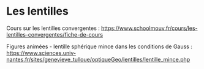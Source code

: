 # Les lentilles

Cours sur les lentilles convergentes : https://www.schoolmouv.fr/cours/les-lentilles-convergentes/fiche-de-cours  

Figures animées - lentille sphérique mince dans les conditions de Gauss : https://www.sciences.univ-nantes.fr/sites/genevieve_tulloue/optiqueGeo/lentilles/lentille_mince.php  
